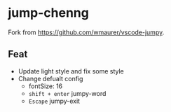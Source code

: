 # jump-chenng

Fork from <https://github.com/wmaurer/vscode-jumpy>.

## Feat

- Update light style and fix some style
- Change defualt config
    - fontSize: 16
    - `shift + enter` jumpy-word
    - `Escape` jumpy-exit